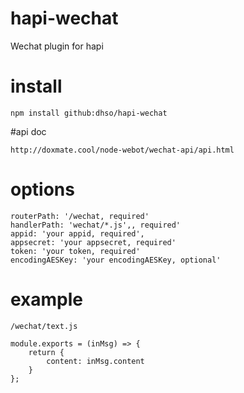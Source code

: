 # hapi-wechat
Wechat plugin for hapi

# install
```
npm install github:dhso/hapi-wechat
```

#api doc

```
http://doxmate.cool/node-webot/wechat-api/api.html
```

# options
```
routerPath: '/wechat, required'
handlerPath: 'wechat/*.js',, required'
appid: 'your appid, required',
appsecret: 'your appsecret, required'
token: 'your token, required'
encodingAESKey: 'your encodingAESKey, optional'
```

# example
```
/wechat/text.js

module.exports = (inMsg) => {
    return {
        content: inMsg.content
    }
};
```